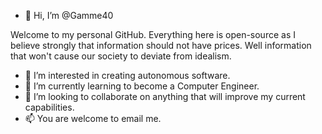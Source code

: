 - 👋 Hi, I’m @Gamme40

Welcome to my personal GitHub. Everything here is open-source as I believe strongly that information should not have prices.
Well information that won't cause our society to deviate from idealism.

- 👀 I’m interested in creating autonomous software.
- 🌱 I’m currently learning to become a Computer Engineer.
- 💞️ I’m looking to collaborate on anything that will improve my current capabilities.
- 📫 You are welcome to email me.

<!---
Gamme40/Gamme40 is a ✨ special ✨ repository because its `README.md` (this file) appears on your GitHub profile.
You can click the Preview link to take a look at your changes.
--->
